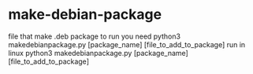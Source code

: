 # make-debian-package
file that make .deb package
to run you need python3
makedebianpackage.py [package_name] [file_to_add_to_package]
run in linux
  python3 makedebianpackage.py [package_name] [file_to_add_to_package]
